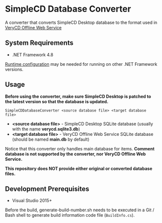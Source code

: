 # SimpleCD Database Converter
A converter that converts SimpleCD Desktop database to the format used in [VeryCD Offline Web Service](https://github.com/xlfdll/VeryCDOfflineWebService)

## System Requirements
* .NET Framework 4.8

[Runtime configuration](https://docs.microsoft.com/en-us/dotnet/framework/migration-guide/how-to-configure-an-app-to-support-net-framework-4-or-4-5) may be needed for running on other .NET Framework versions.

## Usage
**Before using the converter, make sure SimpleCD Desktop is patched to the latest version so that the database is updated.**

```
SimpleCDDatabaseConverter <source database file> <target database file>
```
* **\<source database file\>** - SimpleCD Desktop SQLite database (usually with the name **verycd.sqlite3.db**)
* **\<target database file\>** - VeryCD Offline Web Service SQLite database (should be named **main.db** by default)

Notice that this converter only handles main database for items. **Comment database is not supported by the converter, nor VeryCD Offline Web Service.**

**This repository does NOT provide either original or converted database files.**

## Development Prerequisites
* Visual Studio 2015+

Before the build, generate-build-number.sh needs to be executed in a Git / Bash shell to generate build information code file (`BuildInfo.cs`).
